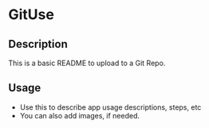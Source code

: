 # GitUse

## Description
This is a basic README to upload to a Git Repo. 

## Usage
* Use this to describe app usage descriptions, steps, etc
* You can also add images, if needed.